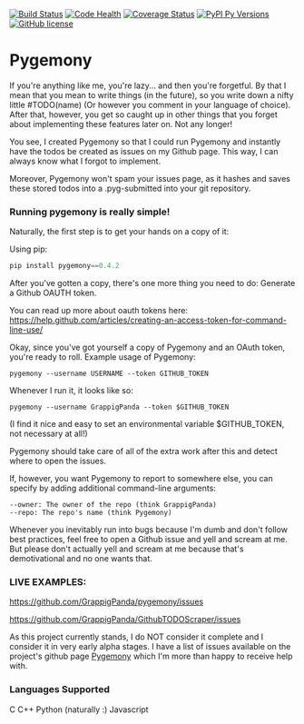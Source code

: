 [![Build Status](https://travis-ci.org/GrappigPanda/pygemony.svg?branch=master)](https://travis-ci.org/GrappigPanda/pygemony)
[![Code Health](https://landscape.io/github/GrappigPanda/pygemony/master/landscape.svg?style=flat-square)](https://landscape.io/github/GrappigPanda/pygemony/master)
[![Coverage Status](http://img.shields.io/coveralls/GrappigPanda/pygemony/master.svg)](https://coveralls.io/r/GrappigPanda/pygemony)
[![PyPI Py Versions](http://badge.kloud51.com/pypi/py_versions/pygemony.svg)](https://pypi.python.org/pypi/pygemony)
[![GitHub license](https://img.shields.io/github/license/mashape/apistatus.svg)](https://pypi.python.org/pypi/pygemony)

# Pygemony

If you're anything like me, you're lazy... and then you're forgetful.
By that I mean that you mean to write things (in the future), so you write down
a nifty little #TODO(name) (Or however you comment in your language of choice).
After that, however, you get so caught up in other things that you forget about
implementing these features later on. Not any longer!

You see, I created Pygemony so that I could run Pygemony and instantly have
the todos be created as issues on my Github page. This way, I can always know
what I forgot to implement.

Moreover, Pygemony won't spam your issues page, as it hashes and saves these
stored todos into a .pyg-submitted into your git repository.

### Running pygemony is really simple!
Naturally, the first step is to get your hands on a copy of it:

Using pip:
```python
pip install pygemony==0.4.2
```


After you've gotten a copy, there's one more thing you need to do: Generate
a Github OAUTH token.

You can read up more about oauth tokens here:
https://help.github.com/articles/creating-an-access-token-for-command-line-use/

Okay, since you've got yourself a copy of Pygemony and an OAuth token, you're
ready to roll. Example usage of Pygemony:
```
pygemony --username USERNAME --token GITHUB_TOKEN
```

Whenever I run it, it looks like so:
```
pygemony --username GrappigPanda --token $GITHUB_TOKEN
```
(I find it nice and easy to set an environmental variable $GITHUB_TOKEN, not
necessary at all!)

Pygemony should take care of all of the extra work after this and detect where
to open the issues.

If, however, you want Pygemony to report to somewhere else, you can specify by
adding additional command-line arguments:
```
--owner: The owner of the repo (think GrappigPanda)
--repo: The repo's name (think Pygemony)
```

Whenever you inevitably run into bugs because I'm dumb and don't follow best
practices, feel free to open a Github issue and yell and scream at me. But 
please don't actually yell and scream at me because that's demotivational and 
no one wants that.

### LIVE EXAMPLES:
https://github.com/GrappigPanda/pygemony/issues

https://github.com/GrappigPanda/GithubTODOScraper/issues

As this project currently stands, I do NOT consider it complete and I consider
it in very early alpha stages. I have a list of issues available on the
project's github page [Pygemony] which I'm more
than happy to receive help with.

[Pygemony]: http://github.com/GrappigPanda/pygemony

### Languages Supported
C
C++
Python (naturally :)
Javascript

